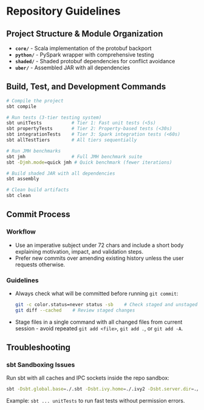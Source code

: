 # Repository Guidelines

## Project Structure & Module Organization

- **`core/`** - Scala implementation of the protobuf backport
- **`python/`** - PySpark wrapper with comprehensive testing
- **`shaded/`** - Shaded protobuf dependencies for conflict avoidance
- **`uber/`** - Assembled JAR with all dependencies

## Build, Test, and Development Commands

```bash
# Compile the project
sbt compile

# Run tests (3-tier testing system)
sbt unitTests           # Tier 1: Fast unit tests (<5s)
sbt propertyTests       # Tier 2: Property-based tests (<30s)
sbt integrationTests    # Tier 3: Spark integration tests (<60s)
sbt allTestTiers        # All tiers sequentially

# Run JMH benchmarks
sbt jmh                 # Full JMH benchmark suite
sbt -Djmh.mode=quick jmh # Quick benchmark (fewer iterations)

# Build shaded JAR with all dependencies
sbt assembly

# Clean build artifacts
sbt clean
```

## Commit Process

### Workflow

- Use an imperative subject under 72 chars and include a short body explaining motivation, impact, and validation steps.
- Prefer new commits over amending existing history unless the user requests otherwise.

### Guidelines

- Always check what will be committed before running `git commit`:
  ```bash
  git -c color.status=never status -sb    # Check staged and unstaged files
  git diff --cached    # Review staged changes
  ```

- Stage files in a single command with all changed files from current session - avoid repeated `git add <file>`,
  `git add .`, or `git add -A`.

## Troubleshooting

### sbt Sandboxing Issues

Run sbt with all caches and IPC sockets inside the repo sandbox:

```bash
sbt -Dsbt.global.base=./.sbt -Dsbt.ivy.home=./.ivy2 -Dsbt.server.dir=./.sbt/server <task>
```

Example: `sbt ... unitTests` to run fast tests without permission errors.
